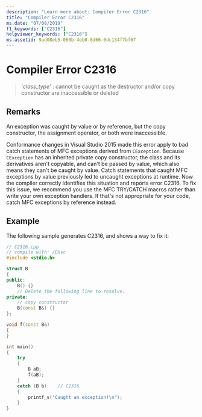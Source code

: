 ```yaml
---
description: "Learn more about: Compiler Error C2316"
title: "Compiler Error C2316"
ms.date: "07/08/2019"
f1_keywords: ["C2316"]
helpviewer_keywords: ["C2316"]
ms.assetid: 9ad08eb5-060b-4eb0-8d66-0dc134f7bf67
---
```

# Compiler Error C2316

> '*class_type*' : cannot be caught as the destructor and/or copy constructor are inaccessible or deleted

## Remarks

An exception was caught by value or by reference, but the copy constructor, the assignment operator, or both were inaccessible.

Conformance changes in Visual Studio 2015 made this error apply to bad catch statements of MFC exceptions derived from `CException`. Because `CException` has an inherited private copy constructor, the class and its derivatives aren't copyable, and can't be passed by value, which also means they can't be caught by value. Catch statements that caught MFC exceptions by value previously led to uncaught exceptions at runtime. Now the compiler correctly identifies this situation and reports error C2316. To fix this issue, we recommend you use the MFC TRY/CATCH macros rather than write your own exception handlers. If that's not appropriate for your code, catch MFC exceptions by reference instead.

## Example

The following sample generates C2316, and shows a way to fix it:

```cpp
// C2316.cpp
// compile with: /EHsc
#include <stdio.h>

struct B
{
public:
    B() {}
    // Delete the following line to resolve.
private:
    // copy constructor
    B(const B&) {}
};

void f(const B&)
{
}

int main()
{
    try
    {
        B aB;
        f(aB);
    }
    catch (B b)    // C2316
    {
        printf_s("Caught an exception!\n");
    }
}
```
